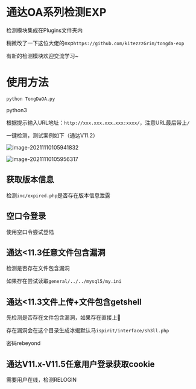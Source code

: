 # 通达OA系列检测EXP

检测模块集成在Plugins文件夹内

稍微改了一下这位大佬的exp`https://github.com/kitezzzGrim/tongda-exp`

有新的检测模块欢迎交流学习~

# 使用方法

```
python TongDaOA.py
```

python3

根据提示输入URL地址：`http://xxx.xxx.xxx.xxx:xxxx/`，注意URL最后带上`/`

一键检测，测试案例如下（通达V11.2）

![image-20211110105941832](https://image-1303962289.cos.ap-beijing.myqcloud.com/image-20211110105941832.png)

![image-20211110105956317](https://image-1303962289.cos.ap-beijing.myqcloud.com/image-20211110105956317.png)

## 获取版本信息

检测`inc/expired.php`是否存在版本信息泄露

## 空口令登录

使用空口令尝试登陆

## 通达<11.3任意文件包含漏洞

检测是否存在文件包含漏洞

如果存在尝试读取`general/../../mysql5/my.ini`

## 通达<11.3文件上传+文件包含getshell

先检测是否存在文件包含漏洞，如果存在直接上🐎

存在漏洞会在这个目录生成冰蝎默认马`ispirit/interface/sh3ll.php`

密码rebeyond

## 通达V11.x-V11.5任意用户登录获取cookie

需要用户在线，检测RELOGIN

